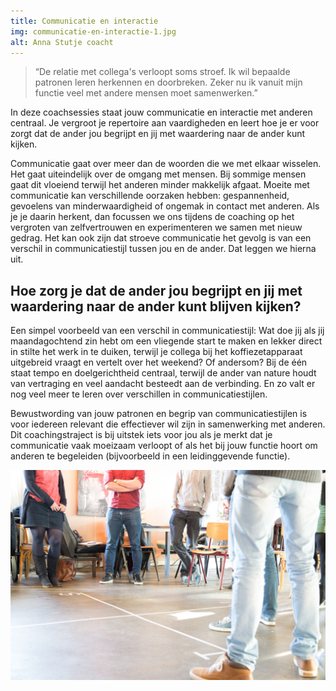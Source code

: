 ```yaml
---
title: Communicatie en interactie
img: communicatie-en-interactie-1.jpg
alt: Anna Stutje coacht
---
```



> “De relatie met collega's verloopt soms stroef. Ik wil bepaalde patronen leren herkennen en doorbreken. Zeker nu ik vanuit mijn functie veel met andere mensen moet samenwerken.”

In deze coachsessies staat jouw communicatie en interactie met anderen centraal. Je vergroot je repertoire aan vaardigheden en leert hoe je er voor zorgt dat de ander jou begrijpt en jij met waardering naar de ander kunt kijken. 

Communicatie gaat over meer dan de woorden die we met elkaar wisselen. Het gaat uiteindelijk over de omgang met mensen. Bij sommige mensen gaat dit vloeiend terwijl het anderen minder makkelijk afgaat. Moeite met communicatie kan verschillende oorzaken hebben: gespannenheid, gevoelens van minderwaardigheid of ongemak in contact met anderen. Als je je daarin herkent, dan focussen we ons tijdens de coaching op het vergroten van zelfvertrouwen en experimenteren we samen met nieuw gedrag. Het kan ook zijn dat stroeve communicatie het gevolg is van een verschil in communicatiestijl tussen jou en de ander. Dat leggen we hierna uit.

## Hoe zorg je dat de ander jou begrijpt en jij met waardering naar de ander kunt blijven kijken?



Een simpel voorbeeld van een verschil in communicatiestijl: Wat doe jij als jij maandagochtend zin hebt om een vliegende start te maken en lekker direct in stilte het werk in te duiken, terwijl je collega bij het koffiezetapparaat uitgebreid vraagt en vertelt over het weekend? Of andersom? Bij de één staat tempo en doelgerichtheid centraal, terwijl de ander van nature houdt van vertraging en veel aandacht besteedt aan de verbinding. En zo valt er nog veel meer te leren over verschillen in communicatiestijlen.

Bewustwording van jouw patronen en begrip van communicatiestijlen is voor iedereen relevant die effectiever wil zijn in samenwerking met anderen. Dit coachingstraject is bij uitstek iets voor jou als je merkt dat je communicatie vaak moeizaam verloopt of als het bij jouw functie hoort om anderen te begeleiden (bijvoorbeeld in een leidinggevende functie).

![afbeelding schoenen](./communicatie-en-interactie-2.jpg)